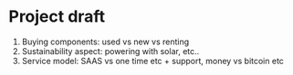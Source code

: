 # Project draft 

1. Buying components: used vs new vs renting
2. Sustainability aspect: powering with solar, etc..
3. Service model: SAAS vs one time etc + support, money vs bitcoin etc